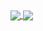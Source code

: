 <!--
**ferrazpedro/ferrazpedro** is a ✨ _special_ ✨ repository because its `README.md` (this file) appears on your GitHub profile.

Here are some ideas to get you started:

- 🔭 I’m currently working on ...
- 🌱 I’m currently learning ...
- 👯 I’m looking to collaborate on ...
- 🤔 I’m looking for help with ...
- 💬 Ask me about ...
- 📫 How to reach me: ...
- 😄 Pronouns: ...
- ⚡ Fun fact: ...
-->

<a href="https://github.com/ferrazpedro">
  <img align="center" src="https://github-readme-stats.vercel.app/api?username=ferrazpedro&show_icons=true&theme=gruvbox&count_private=true" />
</a>
<a href="https://wakatime.com/@ferrazpedro">
  <img align="center" src="https://github-readme-stats.vercel.app/api/wakatime?username=ferrazpedro&theme=gruvbox" />
</a>

